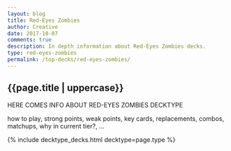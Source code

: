 ```yaml
---
layout: blog
title: Red-Eyes Zombies
author: Creative
date: 2017-10-07
comments: true
description: In depth information about Red-Eyes Zombies decks.
type: red-eyes-zombies
permalink: /top-decks/red-eyes-zombies/
---
```


<div class="section">
    <h2>{{page.title | uppercase}}</h2>
    <p>HERE COMES INFO ABOUT RED-EYES ZOMBIES DECKTYPE</p>
    <p>how to play, strong points, weak points, key cards, replacements, combos, matchups, why in current tier?, ...</p>
</div>

{% include decktype_decks.html decktype=page.type %}